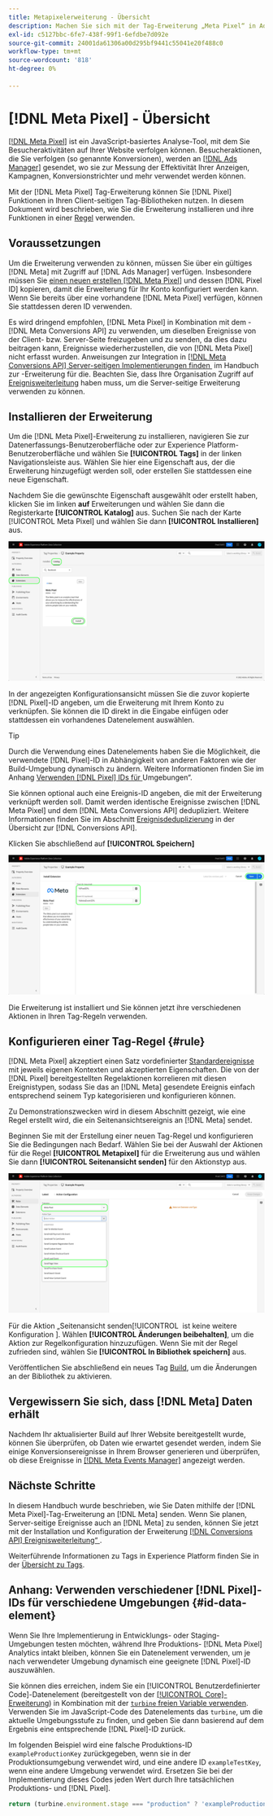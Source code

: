 ```yaml
---
title: Metapixelerweiterung - Übersicht
description: Machen Sie sich mit der Tag-Erweiterung „Meta Pixel“ in Adobe Experience Platform vertraut.
exl-id: c5127bbc-6fe7-438f-99f1-6efdbe7d092e
source-git-commit: 24001da61306a00d295bf9441c55041e20f488c0
workflow-type: tm+mt
source-wordcount: '818'
ht-degree: 0%

---
```


# [!DNL Meta Pixel] - Übersicht

[[!DNL Meta Pixel]](https://developers.facebook.com/docs/meta-pixel/) ist ein JavaScript-basiertes Analyse-Tool, mit dem Sie Besucheraktivitäten auf Ihrer Website verfolgen können. Besucheraktionen, die Sie verfolgen (so genannte Konversionen), werden an [[!DNL Ads Manager]](https://www.facebook.com/business/tools/ads-manager) gesendet, wo sie zur Messung der Effektivität Ihrer Anzeigen, Kampagnen, Konversionstrichter und mehr verwendet werden können.

Mit der [!DNL Meta Pixel] Tag-Erweiterung können Sie [!DNL Pixel] Funktionen in Ihren Client-seitigen Tag-Bibliotheken nutzen. In diesem Dokument wird beschrieben, wie Sie die Erweiterung installieren und ihre Funktionen in einer [Regel](../../../ui/managing-resources/rules.md) verwenden.

## Voraussetzungen

Um die Erweiterung verwenden zu können, müssen Sie über ein gültiges [!DNL Meta] mit Zugriff auf [!DNL Ads Manager] verfügen. Insbesondere müssen Sie [einen neuen erstellen [!DNL Meta Pixel]](https://www.facebook.com/business/help/952192354843755) und dessen [!DNL Pixel ID] kopieren, damit die Erweiterung für Ihr Konto konfiguriert werden kann. Wenn Sie bereits über eine vorhandene [!DNL Meta Pixel] verfügen, können Sie stattdessen deren ID verwenden.

Es wird dringend empfohlen, [!DNL Meta Pixel] in Kombination mit dem -[!DNL Meta Conversions API] zu verwenden, um dieselben Ereignisse von der Client- bzw. Server-Seite freizugeben und zu senden, da dies dazu beitragen kann, Ereignisse wiederherzustellen, die von [!DNL Meta Pixel] nicht erfasst wurden. Anweisungen zur Integration in [[!DNL Meta Conversions API]  Server-seitigen Implementierungen finden &#x200B;](../../client/meta/overview.md) im Handbuch zur -Erweiterung für die. Beachten Sie, dass Ihre Organisation Zugriff auf [Ereignisweiterleitung](../../../ui/event-forwarding/overview.md) haben muss, um die Server-seitige Erweiterung verwenden zu können.

## Installieren der Erweiterung

Um die [!DNL Meta Pixel]-Erweiterung zu installieren, navigieren Sie zur Datenerfassungs-Benutzeroberfläche oder zur Experience Platform-Benutzeroberfläche und wählen Sie **[!UICONTROL Tags]** in der linken Navigationsleiste aus. Wählen Sie hier eine Eigenschaft aus, der die Erweiterung hinzugefügt werden soll, oder erstellen Sie stattdessen eine neue Eigenschaft.

Nachdem Sie die gewünschte Eigenschaft ausgewählt oder erstellt haben, klicken Sie im linken **auf** Erweiterungen und wählen Sie dann die Registerkarte **[!UICONTROL Katalog]** aus. Suchen Sie nach der Karte [!UICONTROL Meta Pixel] und wählen Sie dann **[!UICONTROL Installieren]** aus.

![Die ausgewählte Schaltfläche [!UICONTROL Installieren] für die Erweiterung [!UICONTROL Meta Pixel] in der Datenerfassungs-Benutzeroberfläche.](../../../images/extensions/client/meta/install.png)

In der angezeigten Konfigurationsansicht müssen Sie die zuvor kopierte [!DNL Pixel]-ID angeben, um die Erweiterung mit Ihrem Konto zu verknüpfen. Sie können die ID direkt in die Eingabe einfügen oder stattdessen ein vorhandenes Datenelement auswählen.

>[!TIP]
>
>Durch die Verwendung eines Datenelements haben Sie die Möglichkeit, die verwendete [!DNL Pixel]-ID in Abhängigkeit von anderen Faktoren wie der Build-Umgebung dynamisch zu ändern. Weitere Informationen finden Sie im Anhang [Verwenden  [!DNL Pixel]  IDs für &#x200B;](#id-data-element) Umgebungen“.

Sie können optional auch eine Ereignis-ID angeben, die mit der Erweiterung verknüpft werden soll. Damit werden identische Ereignisse zwischen [!DNL Meta Pixel] und dem [!DNL Meta Conversions API] dedupliziert. Weitere Informationen finden Sie im Abschnitt [Ereignisdeduplizierung](../../server/meta/overview.md#event-deduplication) in der Übersicht zur [!DNL Conversions API].

Klicken Sie abschließend auf **[!UICONTROL Speichern]**

![Die [!DNL Pixel]-ID, die als Datenelement in der Erweiterungskonfigurationsansicht bereitgestellt wird.](../../../images/extensions/client/meta/configure.png)

Die Erweiterung ist installiert und Sie können jetzt ihre verschiedenen Aktionen in Ihren Tag-Regeln verwenden.

## Konfigurieren einer Tag-Regel {#rule}

[!DNL Meta Pixel] akzeptiert einen Satz vordefinierter [Standardereignisse](https://www.facebook.com/business/help/402791146561655) mit jeweils eigenen Kontexten und akzeptierten Eigenschaften. Die von der [!DNL Pixel] bereitgestellten Regelaktionen korrelieren mit diesen Ereignistypen, sodass Sie das an [!DNL Meta] gesendete Ereignis einfach entsprechend seinem Typ kategorisieren und konfigurieren können.

Zu Demonstrationszwecken wird in diesem Abschnitt gezeigt, wie eine Regel erstellt wird, die ein Seitenansichtsereignis an [!DNL Meta] sendet.

Beginnen Sie mit der Erstellung einer neuen Tag-Regel und konfigurieren Sie die Bedingungen nach Bedarf. Wählen Sie bei der Auswahl der Aktionen für die Regel **[!UICONTROL Metapixel]** für die Erweiterung aus und wählen Sie dann **[!UICONTROL Seitenansicht senden]** für den Aktionstyp aus.

![Der [!UICONTROL Seitenansicht senden] Aktionstyp, der für eine Regel in der Datenerfassungs-Benutzeroberfläche ausgewählt wird.](../../../images/extensions/client/meta/select-action.png)

Für die Aktion „Seitenansicht senden[!UICONTROL &#x200B; ist keine weitere Konfiguration &#x200B;]. Wählen **[!UICONTROL Änderungen beibehalten]**, um die Aktion zur Regelkonfiguration hinzuzufügen. Wenn Sie mit der Regel zufrieden sind, wählen Sie **[!UICONTROL In Bibliothek speichern]** aus.

Veröffentlichen Sie abschließend ein neues Tag [Build](../../../ui/publishing/builds.md), um die Änderungen an der Bibliothek zu aktivieren.

## Vergewissern Sie sich, dass [!DNL Meta] Daten erhält

Nachdem Ihr aktualisierter Build auf Ihrer Website bereitgestellt wurde, können Sie überprüfen, ob Daten wie erwartet gesendet werden, indem Sie einige Konversionsereignisse in Ihrem Browser generieren und überprüfen, ob diese Ereignisse in [[!DNL Meta Events Manager]](https://www.facebook.com/business/help/898185560232180) angezeigt werden.

## Nächste Schritte

In diesem Handbuch wurde beschrieben, wie Sie Daten mithilfe der [!DNL Meta Pixel]-Tag-Erweiterung an [!DNL Meta] senden. Wenn Sie planen, Server-seitige Ereignisse auch an [!DNL Meta] zu senden, können Sie jetzt mit der Installation und Konfiguration der Erweiterung [[!DNL Conversions API] Ereignisweiterleitung“ &#x200B;](../../server/meta/overview.md).

Weiterführende Informationen zu Tags in Experience Platform finden Sie in der [Übersicht zu Tags](../../../home.md).

## Anhang: Verwenden verschiedener [!DNL Pixel]-IDs für verschiedene Umgebungen {#id-data-element}

Wenn Sie Ihre Implementierung in Entwicklungs- oder Staging-Umgebungen testen möchten, während Ihre Produktions- [!DNL Meta Pixel] Analytics intakt bleiben, können Sie ein Datenelement verwenden, um je nach verwendeter Umgebung dynamisch eine geeignete [!DNL Pixel]-ID auszuwählen.

Sie können dies erreichen, indem Sie ein [!UICONTROL Benutzerdefinierter Code]-Datenelement (bereitgestellt von der [[!UICONTROL Core]-Erweiterung](../core/overview.md)) in Kombination mit der [`turbine` freien Variable verwenden](../../../extension-dev/turbine.md). Verwenden Sie im JavaScript-Code des Datenelements das `turbine`, um die aktuelle Umgebungsstufe zu finden, und geben Sie dann basierend auf dem Ergebnis eine entsprechende [!DNL Pixel]-ID zurück.

Im folgenden Beispiel wird eine falsche Produktions-ID `exampleProductionKey` zurückgegeben, wenn sie in der Produktionsumgebung verwendet wird, und eine andere ID `exampleTestKey`, wenn eine andere Umgebung verwendet wird. Ersetzen Sie bei der Implementierung dieses Codes jeden Wert durch Ihre tatsächlichen Produktions- und [!DNL Pixel].

```js
return (turbine.environment.stage === "production" ? 'exampleProductionKey' : 'exampleTestKey');
```
